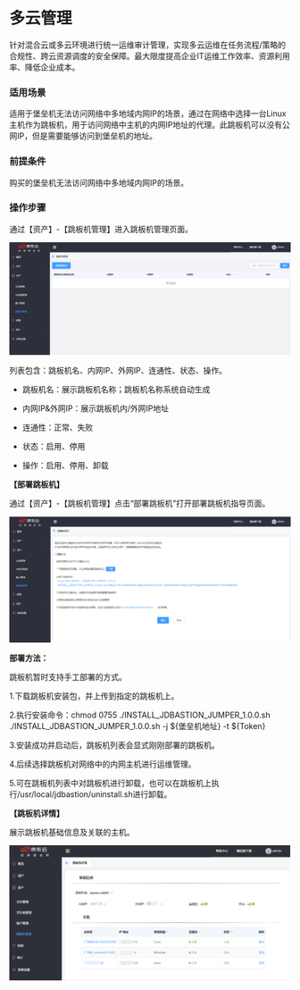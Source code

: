 # 多云管理

针对混合云或多云环境进行统一运维审计管理，实现多云运维在任务流程/策略的合规性、跨云资源调度的安全保障。最大限度提高企业IT运维工作效率、资源利用率、降低企业成本。

### 适用场景

适用于堡垒机无法访问网络中多地域内网IP的场景，通过在网络中选择一台Linux主机作为跳板机，用于访问网络中主机的内网IP地址的代理。此跳板机可以没有公网IP，但是需要能够访问到堡垒机的地址。

### 前提条件

购买的堡垒机无法访问网络中多地域内网IP的场景。

### 操作步骤

通过【资产】-【跳板机管理】进入跳板机管理页面。

![](/image/Bastion/springboard.png) 

列表包含：跳板机名、内网IP、外网IP、连通性、状态、操作。

- 跳板机名：展示跳板机名称；跳板机名称系统自动生成

- 内网IP&外网IP：展示跳板机内/外网IP地址

- 连通性：正常、失败

- 状态：启用、停用

- 操作：启用、停用、卸载

**【部署跳板机】**

通过【资产】-【跳板机管理】点击“部署跳板机”打开部署跳板机指导页面。

![](/image/Bastion/springboard1.png) 

**部署方法：**

跳板机暂时支持手工部署的方式。

1.下载跳板机安装包，并上传到指定的跳板机上。

2.执行安装命令：chmod 0755 ./INSTALL_JDBASTION_JUMPER_1.0.0.sh 
./INSTALL_JDBASTION_JUMPER_1.0.0.sh -j ${堡垒机地址} -t ${Token}

3.安装成功并启动后，跳板机列表会显式刚刚部署的跳板机。

4.后续选择跳板机对网络中的内网主机进行运维管理。

5.可在跳板机列表中对跳板机进行卸载，也可以在跳板机上执行/usr/local/jdbastion/uninstall.sh进行卸载。

**【跳板机详情】**

展示跳板机基础信息及关联的主机。

![](/image/Bastion/springboard2.png) 



